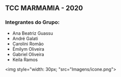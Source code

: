 

<h2> TCC MARMAMIA - 2020 </h2>
<h3> Integrantes do Grupo: </h3>
<ul>
  <li>Ana Beatriz Guassu</li>
  <li>André Galati</li>
  <li>Carolini Romão</li>
  <li>Émilym Oliveira</li>
  <li>Gabriel Oliveira</li>
  <li>Keila Ramos</li>
</ul>

<img style="width: 30px; "src="Imagens/icone.png">
